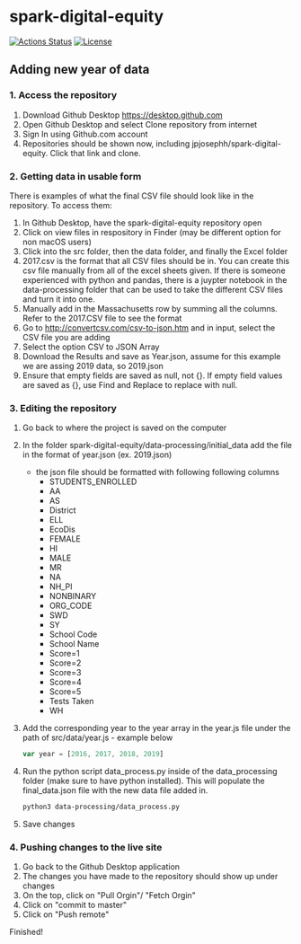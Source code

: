 # spark-digital-equity

[![Actions Status](https://github.com/mbae-org/spark-digital-equity/workflows/Build/badge.svg)](https://github.com/mbae-org/spark-digital-equity/actions)
[![License](http://img.shields.io/badge/License-MIT-brightgreen.svg)](./LICENSE)

## Adding new year of data

### 1. Access the repository

1. Download Github Desktop
    <https://desktop.github.com>
2. Open Github Desktop and select Clone repository from internet
3. Sign In using Github.com account
4. Repositories should be shown now, including jpjosephh/spark-digital-equity. Click that link and clone.

### 2. Getting data in usable form

There is examples of what the final CSV file should look like in the repository. To access them:

1. In Github Desktop, have the spark-digital-equity repository open
2. Click on view files in respository in Finder (may be different option for non macOS users)
3. Click into the src folder, then the data folder, and finally the Excel folder
4. 2017.csv is the format that all CSV files should be in. You can create this csv file manually from all of the excel sheets given. If there is someone experienced with python and pandas, there is a juypter notebook in the data-processing folder that can be used to take the different CSV files and turn it into one.
5. Manually add in the Massachusetts row by summing all the columns. Refer to the 2017.CSV file to see the format
6. Go to <http://convertcsv.com/csv-to-json.htm> and in input, select the CSV file you are adding
7. Select the option CSV to JSON Array
8. Download the Results and save as Year.json, assume for this example we are assing 2019 data, so 2019.json
9. Ensure that empty fields are saved as null, not {}. If empty field values are saved as {}, use Find and Replace to replace with null.

### 3. Editing the repository

1. Go back to where the project is saved on the computer
2. In the folder spark-digital-equity/data-processing/initial_data add the file in the format of year.json (ex. 2019.json)
    - the json file should be formatted with following following columns
        - STUDENTS_ENROLLED
        - AA 
        - AS 
        - District 
        - ELL
        - EcoDis
        - FEMALE
        - HI
        - MALE
        - MR
        - NA
        - NH_PI
        - NONBINARY
        - ORG_CODE
        - SWD
        - SY
        - School Code
        - School Name
        - Score=1
        - Score=2
        - Score=3
        - Score=4
        - Score=5
        - Tests Taken
        - WH

3. Add the corresponding year to the year array in the year.js file under the path of src/data/year.js - example below

    ```javascript
    var year = [2016, 2017, 2018, 2019]
    ```
4. Run the python script data_process.py inside of the data_processing folder (make sure to have python installed). This will populate the final_data.json file with the new data file added in. 

    ```bash
    python3 data-processing/data_process.py
    ```

5. Save changes

### 4. Pushing changes to the live site

1. Go back to the Github Desktop application
2. The changes you have made to the repository should show up under changes
3. On the top, click on "Pull Orgin"/ "Fetch Orgin"
4. Click on "commit to master"
5. Click on "Push remote"

Finished!
